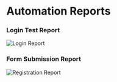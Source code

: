# Automation Reports

### Login Test Report
![Login Report](/Login_page_report.png)

### Form Submission Report
![Registration Report](/User_Reg_report.png)
